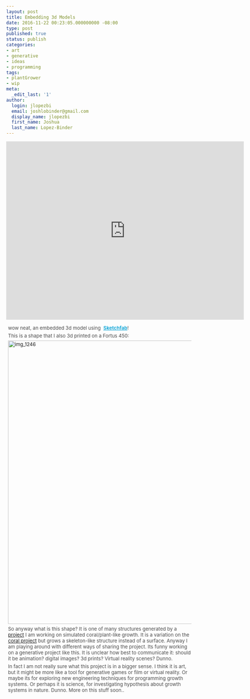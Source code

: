 ```yaml
---
layout: post
title: Embedding 3d Models
date: 2016-11-22 00:23:05.000000000 -08:00
type: post
published: true
status: publish
categories:
- art
- generative
- ideas
- programming
tags:
- plantGrower
- wip
meta:
  _edit_last: '1'
author:
  login: jlopezbi
  email: joshlobinder@gmail.com
  display_name: jlopezbi
  first_name: Joshua
  last_name: Lopez-Binder
---
```

<div class="sketchfab-embed-wrapper">
<p><iframe src="https://sketchfab.com/models/f4541f3cfcb84a21b8febde4c2c72d3c/embed" width="640" height="480" frameborder="0" allowfullscreen="allowfullscreen"></iframe></p>
<p style="font-size: 13px; font-weight: normal; margin: 5px; color: #4a4a4a;">wow neat, an embedded 3d model using  <a style="font-weight: bold; color: #1caad9;" href="https://sketchfab.com?utm_medium=embed&amp;utm_source=website&amp;utm_campain=share-popup" target="_blank">Sketchfab</a>!</p>
<p style="font-size: 13px; font-weight: normal; margin: 5px; color: #4a4a4a;">This is a shape that I also 3d printed on a Fortus 450:</p>
<p style="font-size: 13px; font-weight: normal; margin: 5px; color: #4a4a4a;"><a href="http://joshlopezbinder.com/embedding-3d-models/img_1246/" rel="attachment wp-att-615"><img class="alignnone wp-image-615 size-large" src="{{ site.baseurl }}/assets/IMG_1246-e1479773318246-785x763.jpg" alt="img_1246" width="785" height="763" /></a></p>
<p style="font-size: 13px; font-weight: normal; margin: 5px; color: #4a4a4a;">So anyway what is this shape? It is one of many structures generated by a <a href="https://github.com/jlopezbi/PlantGrower">project</a> I am working on simulated coral/plant-like growth. It is a variation on the <a href="http://joshlopezbinder.com/works/coralsimulation/">coral project</a> but grows a skeleton-like structure instead of a surface. Anyway I am playing around with different ways of sharing the project. Its funny working on a generative project like this. It is unclear how best to communicate it: should it be animation? digital images? 3d prints? Virtual reality scenes? Dunno.</p>
<p style="font-size: 13px; font-weight: normal; margin: 5px; color: #4a4a4a;">In fact I am not really sure what this project is in a bigger sense. I think it is art, but it might be more like a tool for generative games or film or virtual reality. Or maybe its for exploring new engineering techniques for programming growth systems. Or perhaps it is science, for investigating hypothesis about growth systems in nature. Dunno. More on this stuff soon..</p>
<p style="font-size: 13px; font-weight: normal; margin: 5px; color: #4a4a4a;">
</div>
